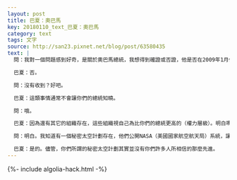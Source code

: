 ```yaml
---
layout: post
title: 巴夏：奧巴馬
key: 20180110_text_巴夏：奧巴馬
category: text
tags: 文字
source: http://san23.pixnet.net/blog/post/63580435
text: |
  問：我對一個問題感到好奇，是關於奧巴馬總統，我想得到確證或否證，他是否在2009年1月份收到了關於自由能源和外星人信息被壓制的總統簡報？

  巴夏：否。

  問：沒有收到？好吧。

  巴夏：這類事情通常不會讓你們的總統知曉。

  問：哦。

  巴夏：因為還有其它的組織存在，這些組織視自己為比你們的總統更高的（權力層級）。明白嗎？

  問：明白。我知道有一個秘密太空計劃存在，他們公開NASA（美國國家航空航天局）系統，讓人們以為那就是他們擁有的最先進的科技。

  巴夏：是的。儘管，你們所謂的秘密太空計劃其實並沒有你們許多人所相信的那麼先進。
---
```


{%- include algolia-hack.html -%}
